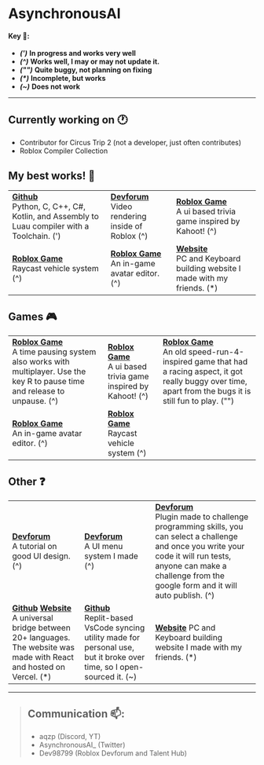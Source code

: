 # AsynchronousAI

#### Key 🔑:

- **_(')_** <td>**In progress and works very well**
- **_(^)_** <td>**Works well, I may or may not update it.**
- **_("")_** **Quite buggy, not planning on fixing**
- **_(\*)_** <td>**Incomplete, but works**
- **_(~)_** <td>**Does not work** <br>

---

## Currently working on 🕐

- Contributor for Circus Trip 2 (not a developer, just often contributes)
- Roblox Compiler Collection

## My best works! 🥳

<table border="0">
 <tr>
    <td><a href="https://github.com/roblox-compilers" target="_blank"><b>Github</b></a> <br>
  Python, C, C++, C#, Kotlin, and Assembly to Luau compiler with a Toolchain. (')</td>

<td><a href="https://devforum.roblox.com/t/videoservice-v202-closed-easy-to-use-custom-video-player/1775696" target="_blank"><b>Devforum</b></a> <br>
  Video rendering inside of Roblox (^) </td> <td><a href="https://www.roblox.com/games/9333015136/Trivia" target="_blank"><b>Roblox Game</b></a> <br>
  A ui based trivia game inspired by Kahoot! (^)</td>
 </tr>
 <tr>
    <td><a href="https://www.roblox.com/games/12590841538" target="_blank"><b>Roblox Game</b></a> <br>
  Raycast vehicle system (^)</td>
    <td><a href="https://www.roblox.com/games/10950266679/Avatar-Demo" target="_blank"><b>Roblox Game</b></a> <br>
   An in-game avatar editor. (^)</td>
   <td><a href="https://website-8ehi39aty-asynchronousai.vercel.app" target="_blank"><b>Website</b></a> <br> PC and Keyboard building website I made with my friends. (*)
</td>
 </tr>
</table>

## Games 🎮

<table border="0">
 <tr>
<td> <a href="https://www.roblox.com/games/12101165625/Dev98799s-Place-Number-5" target="_blank"><b>Roblox Game</b></a> <br>
  A time pausing system also works with multiplayer. Use the key R to pause time and release to unpause. (^) </td>
<td> <a href="https://www.roblox.com/games/9333015136/Trivia" target="_blank"><b>Roblox Game</b></a> <br>
  A ui based trivia game inspired by Kahoot! (^) </td>
<td><a href="https://www.roblox.com/games/9734780826/Speed-Platformer" target="_blank"><b>Roblox Game</b></a> <br>
    An old speed-run-4-inspired game that had a racing aspect, it got really buggy over time, apart from the bugs it is still fun to play. ("") </td>
    </tr>
     <tr>
<td><a href="https://www.roblox.com/games/10950266679/Avatar-Demo" target="_blank"><b>Roblox Game</b></a> <br>
   An in-game avatar editor. (^) </td>
<td><a href="https://www.roblox.com/games/12590841538" target="_blank"><b>Roblox Game</b></a> <br>
  Raycast vehicle system (^) </td>
   </tr>
  </table>
  
## Other ❓

  <table border="0">
 <tr>
<td><a href="https://devforum.roblox.com/t/how-to-make-extremely-clean-ui-while-keeping-good-ux/2438099?u=dev98799" target="_blank"><b>Devforum</b></a> <br>
  A tutorial on good UI design. (^) </td>
<td><a href="https://devforum.roblox.com/t/gui-menu-system-any-advice/1657597" target="_blank"><b>Devforum</b></a> <br>
  A UI menu system I made (^) </td>
<td><a href="https://devforum.roblox.com/t/challenges-v200-test-your-scripting-skill/1788762" target="_blank"><b>Devforum</b></a> <br>
  Plugin made to challenge programming skills, you can select a challenge and once you write your code it will run tests, anyone can make a challenge from the google form and it will auto publish.  (^) </td>
    </tr>
     <tr>
<td><a href="https://github.com/AsynchronousAI/clay" target="_blank"><b>Github</b></a> <a href="https://clay-code.vercel.app/" target="_blank"><b>Website</b></a> <br>
  A universal bridge between 20+ languages. The website was made with React and hosted on Vercel. (*) </td>
<td><a href="https://github.com/AsynchronousAI/ro-code" target="_blank"><b>Github</b></a> <br>
  Replit-based VsCode syncing utility made for personal use, but it broke over time, so I open-sourced it. (~) </td>
<td><a href="https://website-8ehi39aty-asynchronousai.vercel.app" target="_blank"><b>Website</b></a> PC and Keyboard building website I made with my friends. (*) </td>
        </tr>
    </table>
    
***

> ## Communication 📫:
>
> - aqzp (Discord, YT)
> - AsynchronousAI\_ (Twitter)
> - Dev98799 (Roblox Devforum and Talent Hub)
